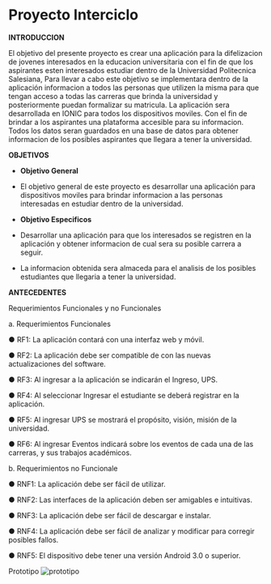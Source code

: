 # Proyecto Interciclo

**INTRODUCCION** 

El objetivo del presente proyecto es crear una aplicación para la difelizacion de jovenes interesados en la educacion universitaria con el fin de que los aspirantes esten interesados estudiar dentro de la Universidad Politecnica Salesiana, Para llevar a cabo este objetivo se implementara dentro de la aplicación informacion a todos las personas que utilizen la misma para que tengan acceso a todas las carreras que brinda la universidad y posteriormente puedan formalizar su matricula. La aplicación sera desarrollada en IONIC para todos los dispositivos moviles. Con el fin de brindar a los aspirantes una plataforma accesible para su informacion. Todos los datos seran guardados en una base de datos para obtener informacion de los posibles aspirantes que llegara a tener la universidad. 

**OBJETIVOS**

 * **Objetivo General**

 *  El objetivo general de este proyecto es desarrollar una aplicación para dispositivos moviles para brindar informacion a las personas interesadas en estudiar dentro de la universidad. 

- **Objetivo Especificos** 

* Desarrollar una aplicación para que los interesados se registren en la aplicación y obtener informacion de cual sera su posible carrera a seguir. 

* La informacion obtenida sera almaceda para el analisis de los posibles estudiantes que llegaria a tener la universidad. 


**ANTECEDENTES**



 Requerimientos Funcionales y no Funcionales

a.	Requerimientos Funcionales

●	RF1: La aplicación contará con una interfaz web y móvil.  

●	RF2: La aplicación debe ser compatible de con las nuevas actualizaciones del software. 

●	RF3: Al ingresar a la aplicación se indicarán el Ingreso, UPS.

●	RF4: Al seleccionar Ingresar el estudiante se deberá registrar en la aplicación.

●	RF5: Al ingresar UPS se mostrará el propósito, visión, misión de la universidad. 

●	RF6: Al ingresar  Eventos  indicará sobre los  eventos de cada una de las carreras, y sus  trabajos académicos.
 


b.	Requerimientos no Funcionale


●	RNF1: La aplicación debe ser fácil de utilizar.

●	RNF2: Las interfaces de la aplicación deben ser amigables e intuitivas.

●	RNF3: La aplicación debe ser fácil de descargar e instalar. 

●	RNF4: La aplicación debe ser fácil de analizar y modificar para corregir posibles fallos.

●	RNF5: El dispositivo debe tener una versión Android 3.0 o superior.





Prototipo
![prototipo](https://user-images.githubusercontent.com/47520065/58437933-caa5fd80-8091-11e9-8088-1b8b1fb076be.png)
